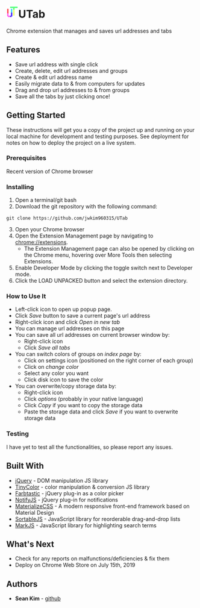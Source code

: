 # ![UTab Logo](./images/favicon-32x32(transparent).png)UTab

Chrome extension that manages and saves url addresses and tabs

## Features
- Save url address with single click
- Create, delete, edit url addresses and groups
- Create & edit url address name
- Easily migrate data to & from computers for updates
- Drag and drop url addresses to & from groups
- Save all the tabs by just clicking once!

## Getting Started

These instructions will get you a copy of the project up and running on your local machine for development and testing purposes. See deployment for notes on how to deploy the project on a live system.

### Prerequisites

Recent version of Chrome browser

### Installing

1. Open a terminal/git bash
2. Download the git repository with the following command:
```
git clone https://github.com/jwkim960315/UTab
```
3. Open your Chrome browser
4. Open the Extension Management page by navigating to <chrome://extensions>.
    - The Extension Management page can also be opened by clicking on the Chrome menu, hovering over More Tools then selecting Extensions.
5. Enable Developer Mode by clicking the toggle switch next to Developer mode.
6. Click the LOAD UNPACKED button and select the extension directory.

### How to Use It

* Left-click icon to open up popup page.
* Click *Save* button to save a current page's url address
* Right-click icon and click *Open in new tab*
* You can manage url addresses on this page
* You can save all url addresses on current browser window by:
    * Right-click icon
    * Click *Save all tabs*
* You can switch colors of groups on *index page* by:
    * Click on settings icon (positioned on the right corner of each group)
    * Click on *change color*
    * Select any color you want
    * Click disk icon to save the color
* You can overwrite/copy storage data by:
    * Right-click icon
    * Click *options* (probably in your native language)
    * Click *Copy* if you want to copy the storage data
    * Paste the storage data and click *Save* if you want to overwrite storage data

### Testing

I have yet to test all the functionalities, so please report any issues.

## Built With

* [jQuery](https://jquery.com/) - DOM manipulation JS library
* [TinyColor](https://bgrins.github.io/TinyColor/) - color manipulation & conversion JS library
* [Farbtastic](https://acko.net/blog/farbtastic-jquery-color-picker-plug-in/) - jQuery plug-in as a color picker
* [NotifyJS](https://notifyjs.jpillora.com/) - jQuery plug-in for notifications
* [MaterializeCSS](https://materializecss.com/) - A modern responsive front-end framework based on Material Design
* [SortableJS](http://sortablejs.github.io/Sortable/) - JavaScript library for reorderable drag-and-drop lists
* [MarkJS](https://markjs.io/) - JavaScript library for highlighting search terms

## What's Next
* Check for any reports on malfunctions/deficiencies & fix them
* Deploy on Chrome Web Store on July 15th, 2019

## Authors

* **Sean Kim** - [github](https://github.com/jwkim960315)


